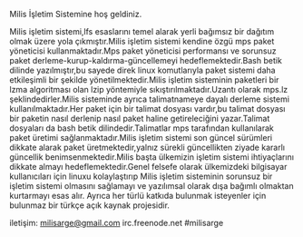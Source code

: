 

Milis İşletim Sistemine hoş geldiniz.

Milis işletim sistemi,lfs esaslarını temel alarak yerli bağımsız bir dağıtım olmak üzere yola çıkmıştır.Milis işletim sistemi kendine özgü mps paket yöneticisi kullanmaktadır.Mps paket yöneticisi performansı ve sorunsuz paket derleme-kurup-kaldırma-güncellemeyi hedeflemektedir.Bash betik dilinde yazılmıştır,bu sayede direk linux komutlarıyla paket sistemi daha etkileşimli bir şekilde yönetilmektedir.Milis işletim sisteminin paketleri bir lzma algoritması olan lzip yöntemiyle sıkıştırılmaktadır.Uzantı olarak mps.lz şeklindedirler.Milis sisteminde ayrıca talimatnameye dayalı derleme sistemi kullanılmaktadır.Her paket için bir talimat dosyası vardır,bu talimat dosyası bir paketin nasıl derlenip nasıl paket haline getireleciğini yazar.Talimat dosyaları da bash betik dilindedir.Talimatlar mps tarafından kullanılarak paket üretimi sağlanmaktadır.Milis işletim sistemi son güncel sürümleri dikkate alarak paket üretmektedir,yalnız sürekli güncellikten ziyade kararlı güncellik benimsenmektedir.Milis başta ülkemizin işletim sistemi ihtiyaçlarını dikkate almayı hedeflemektedir.Genel felsefe olarak ülkemizdeki bilgisayar kullanıcıları için linuxu kolaylaştırıp Milis işletim sisteminin sorunsuz bir işletim sistemi olmasını sağlamayı ve yazılımsal olarak dışa bağımlı olmaktan kurtarmayı esas alır. Ayrıca her türlü katkıda bulunmak isteyenler için bulunmaz bir türkçe açık kaynak projesidir.

iletişim: milisarge@gmail.com irc.freenode.net #milisarge

